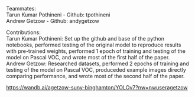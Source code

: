 Teammates:
<br />Tarun Kumar Pothineni - Github: tpothineni
<br />Andrew Getzow - Github: andygetzow

Contributions:
<br />Tarun Kumar Pothineni: Set up the github and base of the python notebooks, performed testing of the original model to reproduce results with pre-trained weights, performed 1 epoch of training and testing of the model on Pascal VOC, and wrote most of the first half of the paper.
<br />Andrew Getzow: Researched datasets, performed 2 epochs of training and testing of the model on Pascal VOC, produceded example images directly comparing performance, and wrote most of the second half of the paper.

https://wandb.ai/agetzow-suny-binghamton/YOLOv7?nw=nwuseragetzow
